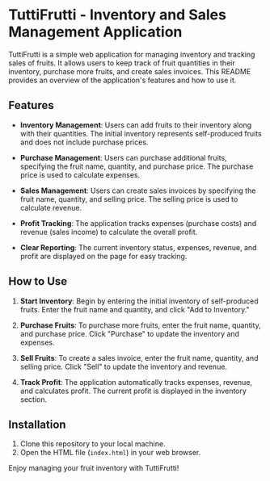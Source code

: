 # TuttiFrutti - Inventory and Sales Management Application

TuttiFrutti is a simple web application for managing inventory and tracking sales of fruits. It allows users to keep track of fruit quantities in their inventory, purchase more fruits, and create sales invoices. This README provides an overview of the application's features and how to use it.

## Features

- **Inventory Management**: Users can add fruits to their inventory along with their quantities. The initial inventory represents self-produced fruits and does not include purchase prices.

- **Purchase Management**: Users can purchase additional fruits, specifying the fruit name, quantity, and purchase price. The purchase price is used to calculate expenses.

- **Sales Management**: Users can create sales invoices by specifying the fruit name, quantity, and selling price. The selling price is used to calculate revenue.

- **Profit Tracking**: The application tracks expenses (purchase costs) and revenue (sales income) to calculate the overall profit.

- **Clear Reporting**: The current inventory status, expenses, revenue, and profit are displayed on the page for easy tracking.

## How to Use

1. **Start Inventory**: Begin by entering the initial inventory of self-produced fruits. Enter the fruit name and quantity, and click "Add to Inventory."

2. **Purchase Fruits**: To purchase more fruits, enter the fruit name, quantity, and purchase price. Click "Purchase" to update the inventory and expenses.

3. **Sell Fruits**: To create a sales invoice, enter the fruit name, quantity, and selling price. Click "Sell" to update the inventory and revenue.

4. **Track Profit**: The application automatically tracks expenses, revenue, and calculates profit. The current profit is displayed in the inventory section.

## Installation

1. Clone this repository to your local machine.
2. Open the HTML file (`index.html`) in your web browser.


Enjoy managing your fruit inventory with TuttiFrutti!
